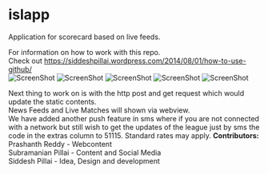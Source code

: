 islapp
======
Application for scorecard based on live feeds. 

For information on how to work with this repo.<br>
Check out https://siddeshpillai.wordpress.com/2014/08/01/how-to-use-github/ <br>
![ScreenShot](https://github.com/sidd4698/islapp/blob/master/AllFixtures.png)
![ScreenShot](https://github.com/sidd4698/islapp/blob/master/LeagueTable.png)
![ScreenShot](https://github.com/sidd4698/islapp/blob/master/NavigationSidebar.png)
![ScreenShot](https://github.com/sidd4698/islapp/blob/master/Settings.png)
![ScreenShot](https://github.com/sidd4698/islapp/blob/master/Feedback.png)
<br>

Next thing to work on is with the http post and get request which would update the static contents.<br>
News Feeds and Live Matches will shown via webview.<br>
We have added another push feature in sms where if you are not connected with a network but still wish to get the updates of the league just by sms the code in the extras column to 51115. Standard rates may apply.
<b>Contributors:</b> <br>
Prashanth Reddy - Webcontent<br>
Subramanian Pillai - Content and Social Media<br>
Siddesh Pillai - Idea, Design and development
